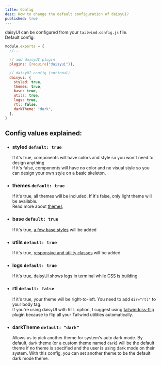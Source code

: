 ```yaml
---
title: Config
desc: How to change the default configuration of daisyUI?
published: true
---
```


daisyUI can be configured from your `tailwind.config.js` file.  
Default config:

```js
module.exports = {
  //...

  // add daisyUI plugin
  plugins: [require("daisyui")],

  // daisyUI config (optional)
  daisyui: {
    styled: true,
    themes: true,
    base: true,
    utils: true,
    logs: true,
    rtl: false,
    darkTheme: "dark",
  },
}
```

## Config values explained:

- ### styled `default: true`

  If it's true, components will have colors and style so you won't need to design anything.  
  If it's false, components will have no color and no visual style so you can design your own style on a basic skeleton.

- ### themes `default: true`

  If it's true, all themes will be included.
  If it's false, only light theme will be available.  
  Read more about [themes](/docs/themes)

- ### base `default: true`

  If it's true, [a few base styles](https://github.com/saadeghi/daisyui/blob/master/src/base) will be added

- ### utils `default: true`

  If it's true, [responsive and utility classes](https://github.com/saadeghi/daisyui/tree/master/src/utilities) will be added

- ### logs `default: true`

  If it's true, daisyUI shows logs in terminal while CSS is building

- ### rtl `default: false`

  If it's true, your theme will be right-to-left. You need to add `dir="rtl"` to your body tag.  
  If you're using daisyUI with RTL option, I suggest using [tailwindcss-flip](https://github.com/cvrajeesh/tailwindcss-flip) plugin because to flip all your Tailwind utilities automatically.

- ### darkTheme `default: "dark"`

  Allows us to pick another theme for system's auto dark mode. By default, `dark` theme (or a custom theme named `dark`) will be the default theme if no theme is specified and the user is using dark mode on their system. With this config, you can set another theme to be the default dark mode theme.
